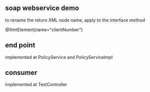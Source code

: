 ## soap webservice demo


to rename the return XML node name, apply to the interface method

@XmlElement(name="clientNumber")


## end point

implemented at PolicyService and PolicyServiceImpl

## consumer

implemented at TestController

